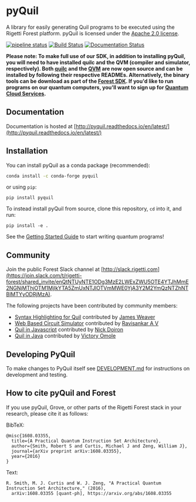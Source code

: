 # pyQuil

A library for easily generating Quil programs to be executed using the Rigetti Forest platform.
pyQuil is licensed under the [Apache 2.0 license](https://github.com/rigetti/pyQuil/blob/master/LICENSE).

[![pipeline status](https://gitlab.com/rigetti/forest/pyquil/badges/master/pipeline.svg)](https://gitlab.com/rigetti/forest/pyquil/commits/master)
[![Build Status](https://semaphoreci.com/api/v1/rigetti/pyquil/branches/master/shields_badge.svg)](https://semaphoreci.com/rigetti/pyquil)
[![Documentation Status](https://readthedocs.org/projects/pyquil/badge/?version=latest)](http://pyquil.readthedocs.io/en/latest/?badge=latest)


**Please note: To make full use of our SDK, in addition to installing
pyQuil, you will need to have installed quilc and the QVM (compiler
and simulator, respectively). Both [quilc](https://github.com/rigetti/quilc) and the [QVM](https://github.com/rigetti/qvm) are now open
source and can be installed by following their respective
READMEs. Alternatively, the binary tools can be download as part of
the [Forest SDK](https://rigetti.com/forest). If you'd like to run programs on our quantum
computers, you'll want to sign up for [Quantum Cloud Services](https://rigetti.com/qcs).**

## Documentation

Documentation is hosted at [http://pyquil.readthedocs.io/en/latest/](http://pyquil.readthedocs.io/en/latest/)

## Installation

You can install pyQuil as a conda package (recommended):

```bash
conda install -c conda-forge pyquil
```

or using `pip`:

```
pip install pyquil
```

To instead install pyQuil from source, clone this repository, `cd` into it, and run:
```
pip install -e .
```

See the [Getting Started Guide](https://go.rigetti.com/getting-started) to start writing quantum programs!


## Community

Join the public Forest Slack channel at [http://slack.rigetti.com](https://join.slack.com/t/rigetti-forest/shared_invite/enQtNTUyNTE1ODg3MzE2LWExZWU5OTE4YTJhMmE2NGNjMThjOTM1MjlkYTA5ZmUxNTJlOTVmMWE0YjA3Y2M2YmQzNTZhNTBlMTYyODRjMzA).

The following projects have been contributed by community members:

- [Syntax Highlighting for Quil](https://github.com/JavaFXpert/quil-syntax-highlighter)
  contributed by [James Weaver](https://github.com/JavaFXpert)
- [Web Based Circuit Simulator](https://github.com/rasa97/quil-sim/tree/master)
  contributed by [Ravisankar A V](https://github.com/rasa97)
- [Quil in Javascript](https://github.com/mapmeld/jsquil)
  contributed by [Nick Doiron](https://github.com/mapmeld)
- [Quil in Java](https://github.com/QCHackers/jquil)
  contributed by [Victory Omole](https://github.com/vtomole)

## Developing PyQuil

To make changes to PyQuil itself see [DEVELOPMENT.md](DEVELOPMENT.md) for instructions on development and testing.

## How to cite pyQuil and Forest

If you use pyQuil, Grove, or other parts of the Rigetti Forest stack in your research, please cite it as follows:

BibTeX:
```
@misc{1608.03355,
  title={A Practical Quantum Instruction Set Architecture},
  author={Smith, Robert S and Curtis, Michael J and Zeng, William J},
  journal={arXiv preprint arXiv:1608.03355},
  year={2016}
}
```

Text:
```
R. Smith, M. J. Curtis and W. J. Zeng, "A Practical Quantum Instruction Set Architecture," (2016), 
  arXiv:1608.03355 [quant-ph], https://arxiv.org/abs/1608.03355
```
